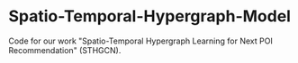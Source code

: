 # Spatio-Temporal-Hypergraph-Model
Code for our work "Spatio-Temporal Hypergraph Learning for Next POI Recommendation" (STHGCN).
